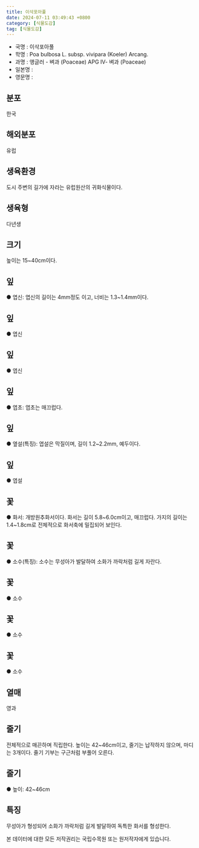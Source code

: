 ```yaml
---
title: 이삭포아풀
date: 2024-07-11 03:49:43 +0800
category: [식물도감]
tag: [식물도감]
---
```




- 국명 : 이삭포아풀
- 학명 : Poa bulbosa L. subsp. vivipara (Koeler) Arcang.
- 과명 : 앵글러 - 벼과 (Poaceae) APG Ⅳ- 벼과 (Poaceae)
- 일본명 : 
- 영문명 : 


## 분포
한국
## 해외분포
유럽
## 생육환경
도시 주변의 길가에 자라는 유럽원산의 귀화식물이다.
## 생육형
다년생
## 크기
높이는 15~40cm이다.
## 잎
● 엽신: 엽신의 길이는 4mm정도 이고, 너비는 1.3~1.4mm이다.
## 잎
● 엽신
## 잎
● 엽신
## 잎
● 엽초: 엽초는 매끄럽다.
## 잎
● 옆설(특징): 엽설은 막질이며, 길이 1.2~2.2mm, 예두이다.
## 잎
● 엽설
## 꽃
● 화서: 개방원추화서이다. 화서는 길이 5.8~6.0cm이고, 매끄럽다. 가지의 길이는 1.4~1.8cm로 전체적으로 화서축에 밀집되어 보인다.
## 꽃
● 소수(특징): 소수는 무성아가 발달하여 소화가 까락처럼 길게 자란다.
## 꽃
● 소수
## 꽃
● 소수
## 꽃
● 소수
## 열매
영과
## 줄기
전체적으로 매끈하며 직립한다. 높이는 42~46cm이고, 줄기는 납작하지 않으며, 마디는 3개이다. 줄기 기부는 구근처럼 부풀어 오른다.
## 줄기
● 높이: 42~46cm
## 특징
무성아가 형성되어 소화가 까락처럼 길게 발달하여 독특한 화서를 형성한다.






본 데이터에 대한 모든 저작권리는 국립수목원 또는 원저작자에게 있습니다.
